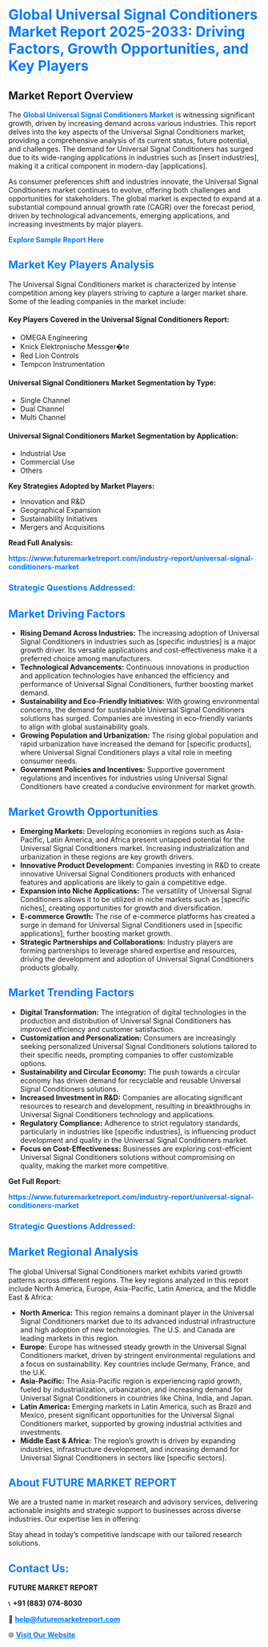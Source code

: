 <h1 style="color: #007BFF;">Global Universal Signal Conditioners Market Report 2025-2033: Driving Factors, Growth Opportunities, and Key Players</h1>

<section id="overview">
<h2>Market Report Overview</h2>
<p>The <a href="https://www.futuremarketreport.com/industry-report/universal-signal-conditioners-market" style="color: #007BFF; text-decoration: none;"><strong>Global Universal Signal Conditioners Market</strong></a> is witnessing significant growth, driven by increasing demand across various industries. This report delves into the key aspects of the Universal Signal Conditioners market, providing a comprehensive analysis of its current status, future potential, and challenges. The demand for Universal Signal Conditioners has surged due to its wide-ranging applications in industries such as [insert industries], making it a critical component in modern-day [applications].</p>
<p>As consumer preferences shift and industries innovate, the Universal Signal Conditioners market continues to evolve, offering both challenges and opportunities for stakeholders. The global market is expected to expand at a substantial compound annual growth rate (CAGR) over the forecast period, driven by technological advancements, emerging applications, and increasing investments by major players.</p>
</section>

<section id="overview">
<p><a href="https://www.futuremarketreport.com/request-sample/reportId=29398" style="color: #007BFF; text-decoration: none;"><strong>Explore Sample Report Here</strong></a></p>
</section>

<section id="key-players">
<h2 style="color: #007BFF;">Market Key Players Analysis</h2>
<p>The Universal Signal Conditioners market is characterized by intense competition among key players striving to capture a larger market share. Some of the leading companies in the market include:</p>
<h4>Key Players Covered in the Universal Signal Conditioners Report:</h4>
<ul><li>OMEGA Engineering</li><li>Knick Elektronische Messger�te</li><li>Red Lion Controls</li><li>Tempcon Instrumentation</li></ul>
<h4>Universal Signal Conditioners Market Segmentation by Type:</h4>
<ul><li>Single Channel</li><li>Dual Channel</li><li>Multi Channel</li></ul>

<h4>Universal Signal Conditioners Market Segmentation by Application:</h4>
<ul><li>Industrial Use</li><li>Commercial Use</li><li>Others</li></ul>
<p><strong>Key Strategies Adopted by Market Players:</strong></p>
<ul>
<li>Innovation and R&D</li>
<li>Geographical Expansion</li>
<li>Sustainability Initiatives</li>
<li>Mergers and Acquisitions</li>
</ul>
</section>

<section>
<p><strong>Read Full Analysis: </strong></p><a href="https://www.futuremarketreport.com/industry-report/universal-signal-conditioners-market" style="color: #007BFF; text-decoration: none;"><strong>https://www.futuremarketreport.com/industry-report/universal-signal-conditioners-market</strong></a>
<h3 style="color: #007BFF;">Strategic Questions Addressed:</h3>
</section>

<section id="driving-factors">
<h2 style="color: #007BFF;">Market Driving Factors</h2>
<ul>
<li><strong>Rising Demand Across Industries:</strong> The increasing adoption of Universal Signal Conditioners in industries such as [specific industries] is a major growth driver. Its versatile applications and cost-effectiveness make it a preferred choice among manufacturers.</li>
<li><strong>Technological Advancements:</strong> Continuous innovations in production and application technologies have enhanced the efficiency and performance of Universal Signal Conditioners, further boosting market demand.</li>
<li><strong>Sustainability and Eco-Friendly Initiatives:</strong> With growing environmental concerns, the demand for sustainable Universal Signal Conditioners solutions has surged. Companies are investing in eco-friendly variants to align with global sustainability goals.</li>
<li><strong>Growing Population and Urbanization:</strong> The rising global population and rapid urbanization have increased the demand for [specific products], where Universal Signal Conditioners plays a vital role in meeting consumer needs.</li>
<li><strong>Government Policies and Incentives:</strong> Supportive government regulations and incentives for industries using Universal Signal Conditioners have created a conducive environment for market growth.</li>
</ul>
</section>

<section id="growth-opportunities">
<h2 style="color: #007BFF;">Market Growth Opportunities</h2>
<ul>
<li><strong>Emerging Markets:</strong> Developing economies in regions such as Asia-Pacific, Latin America, and Africa present untapped potential for the Universal Signal Conditioners market. Increasing industrialization and urbanization in these regions are key growth drivers.</li>
<li><strong>Innovative Product Development:</strong> Companies investing in R&D to create innovative Universal Signal Conditioners products with enhanced features and applications are likely to gain a competitive edge.</li>
<li><strong>Expansion into Niche Applications:</strong> The versatility of Universal Signal Conditioners allows it to be utilized in niche markets such as [specific niches], creating opportunities for growth and diversification.</li>
<li><strong>E-commerce Growth:</strong> The rise of e-commerce platforms has created a surge in demand for Universal Signal Conditioners used in [specific applications], further boosting market growth.</li>
<li><strong>Strategic Partnerships and Collaborations:</strong> Industry players are forming partnerships to leverage shared expertise and resources, driving the development and adoption of Universal Signal Conditioners products globally.</li>
</ul>
</section>

<section id="trending-factors">
<h2 style="color: #007BFF;">Market Trending Factors</h2>
<ul>
<li><strong>Digital Transformation:</strong> The integration of digital technologies in the production and distribution of Universal Signal Conditioners has improved efficiency and customer satisfaction.</li>
<li><strong>Customization and Personalization:</strong> Consumers are increasingly seeking personalized Universal Signal Conditioners solutions tailored to their specific needs, prompting companies to offer customizable options.</li>
<li><strong>Sustainability and Circular Economy:</strong> The push towards a circular economy has driven demand for recyclable and reusable Universal Signal Conditioners solutions.</li>
<li><strong>Increased Investment in R&D:</strong> Companies are allocating significant resources to research and development, resulting in breakthroughs in Universal Signal Conditioners technology and applications.</li>
<li><strong>Regulatory Compliance:</strong> Adherence to strict regulatory standards, particularly in industries like [specific industries], is influencing product development and quality in the Universal Signal Conditioners market.</li>
<li><strong>Focus on Cost-Effectiveness:</strong> Businesses are exploring cost-efficient Universal Signal Conditioners solutions without compromising on quality, making the market more competitive.</li>
</ul>
</section>

<section>
<p><strong>Get Full Report: </strong></p><a href="https://www.futuremarketreport.com/industry-report/universal-signal-conditioners-market" style="color: #007BFF; text-decoration: none;"><strong>https://www.futuremarketreport.com/industry-report/universal-signal-conditioners-market</strong></a>
<h3 style="color: #007BFF;">Strategic Questions Addressed:</h3>
</section>


<section id="regional-analysis">
<h2 style="color: #007BFF;">Market Regional Analysis</h2>
<p>The global Universal Signal Conditioners market exhibits varied growth patterns across different regions. The key regions analyzed in this report include North America, Europe, Asia-Pacific, Latin America, and the Middle East & Africa:</p>
<ul>
<li><strong>North America:</strong> This region remains a dominant player in the Universal Signal Conditioners market due to its advanced industrial infrastructure and high adoption of new technologies. The U.S. and Canada are leading markets in this region.</li>
<li><strong>Europe:</strong> Europe has witnessed steady growth in the Universal Signal Conditioners market, driven by stringent environmental regulations and a focus on sustainability. Key countries include Germany, France, and the U.K.</li>
<li><strong>Asia-Pacific:</strong> The Asia-Pacific region is experiencing rapid growth, fueled by industrialization, urbanization, and increasing demand for Universal Signal Conditioners in countries like China, India, and Japan.</li>
<li><strong>Latin America:</strong> Emerging markets in Latin America, such as Brazil and Mexico, present significant opportunities for the Universal Signal Conditioners market, supported by growing industrial activities and investments.</li>
<li><strong>Middle East & Africa:</strong> The region’s growth is driven by expanding industries, infrastructure development, and increasing demand for Universal Signal Conditioners in sectors like [specific sectors].</li>
</ul>
</section>

<footer>
<h2 style="color: #007BFF;">About FUTURE MARKET REPORT</h2>
<p>We are a trusted name in market research and advisory services, delivering actionable insights and strategic support to businesses across diverse industries. Our expertise lies in offering:</p>

<p>Stay ahead in today’s competitive landscape with our tailored research solutions.</p>

<h2 style="color: #007BFF;">Contact Us:</h2>
<p><strong>FUTURE MARKET REPORT</strong></p>
<p>📞 <strong>+91 (883) 074-8030</strong></p>
<p>📧 <strong><a href="mailto:help@futuremarketreport.com" style="color: #007BFF;">help@futuremarketreport.com</a></strong></p>
<p>🌐 <strong><a href="https://www.futuremarketreport.com/" style="color: #007BFF;">Visit Our Website</a></strong></p>
</footer>